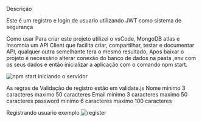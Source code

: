 Descrição

Este é um registro e login de usuario utilizando JWT como sistema de segurança

Como usar
Para criar este projeto utilizei o vsCode, MongoDB atlas e Insomnia um API Client que facilita criar, compartilhar, testar e documentar API,
qualquer outra semelhante tera o mesmo resultado, 
 Apos baixar o projeto é necessário alterar conexão do banco de dados na pasta ,env com os seus dados e então inicializar a aplicação
 com o comando npm start.
 
 ![npm start iniciando o servidor](https://user-images.githubusercontent.com/71185870/161403082-58cc8adc-7c34-440a-aeb3-05071a0bf2d2.png)
 
As regras de Validação de registro estão em validate.js
Nome minimo 3 caracteres maximo 50 caracteres
Email minimo 3 caracteres maximo 50 caracteres
password minimo 6 caracteres maximo 100 caracteres

Registrando usuario exemplo
![register](https://user-images.githubusercontent.com/71185870/161403258-40191814-5531-4e92-aee8-a5dbfe69074b.png)
